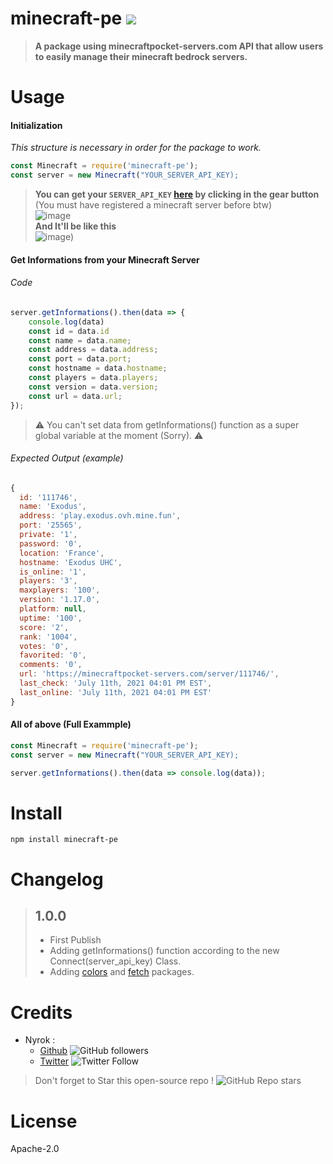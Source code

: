 # minecraft-pe [![](https://img.shields.io/badge/Made%20with-%F0%9F%92%96-red)](https://www.npmjs.com/package/discord-memoji)
> **A package using minecraftpocket-servers.com API that allow users to easily manage their minecraft bedrock servers.**
# Usage 
#### Initialization
*This structure is necessary in order for the package to work.*
```js
const Minecraft = require('minecraft-pe');
const server = new Minecraft("YOUR_SERVER_API_KEY);
```
> **You can get your `SERVER_API_KEY` [here](https://minecraftpocket-servers.com/servers/manage/) by clicking in the gear button** <br>
(You must have registered a minecraft server before btw) <br>
![image](https://user-images.githubusercontent.com/47859726/125235503-da6d1400-e2e2-11eb-8e4e-0e4f93126ca7.png) <br>
**And It'll be like this** <br>
![image](https://user-images.githubusercontent.com/47859726/125235370-a560c180-e2e2-11eb-9b6c-e181d112fe90.png))

#### Get Informations from your Minecraft Server
###### Code
```js
server.getInformations().then(data => {
    console.log(data)
    const id = data.id
    const name = data.name;
    const address = data.address;
    const port = data.port;
    const hostname = data.hostname;
    const players = data.players;
    const version = data.version;
    const url = data.url;
});
```
> ⚠ You can't set data from getInformations() function as a super global variable at the moment (Sorry). ⚠
###### Expected Output (example)
```js
{
  id: '111746',
  name: 'Exodus',
  address: 'play.exodus.ovh.mine.fun',
  port: '25565',
  private: '1',
  password: '0',
  location: 'France',
  hostname: 'Exodus UHC',
  is_online: '1',
  players: '3',
  maxplayers: '100',
  version: '1.17.0',
  platform: null,
  uptime: '100',
  score: '2',
  rank: '1004',
  votes: '0',
  favorited: '0',
  comments: '0',
  url: 'https://minecraftpocket-servers.com/server/111746/',
  last_check: 'July 11th, 2021 04:01 PM EST',
  last_online: 'July 11th, 2021 04:01 PM EST'
}
```
#### All of above (Full Exammple)
```js
const Minecraft = require('minecraft-pe');
const server = new Minecraft("YOUR_SERVER_API_KEY);

server.getInformations().then(data => console.log(data));
```
# Install
`npm install minecraft-pe`
# Changelog
> ## **1.0.0**
>    * First Publish
>    * Adding getInformations() function according to the new Connect(server_api_key) Class.
>    * Adding [colors](https://www.npmjs.com/package/colors) and [fetch](https://www.npmjs.com/package/node-fetch) packages.
# Credits
* Nyrok :
  - [Github](https://github.com/Nyrok) ![GitHub followers](https://img.shields.io/github/followers/Nyrok?style=social)
  - [Twitter](https://twitter.com/@Nyrok10) ![Twitter Follow](https://img.shields.io/twitter/follow/Nyrok10?style=social)
> Don't forget to Star this open-source repo ! ![GitHub Repo stars](https://img.shields.io/github/stars/Nyrok/minecraft-pe?style=social)
# License
Apache-2.0

